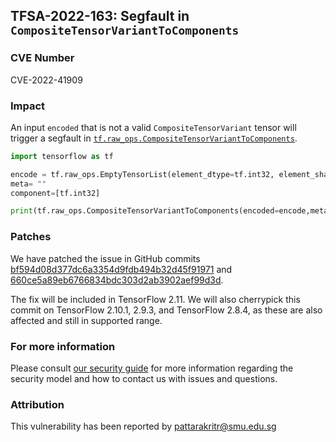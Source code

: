 ## TFSA-2022-163: Segfault in `CompositeTensorVariantToComponents`

### CVE Number
CVE-2022-41909

### Impact
An input `encoded` that is not a valid `CompositeTensorVariant` tensor will trigger a segfault in [`tf.raw_ops.CompositeTensorVariantToComponents`](https://github.com/tensorflow/tensorflow/blob/master/tensorflow/python/lib/core/py_func.cc).

```python
import tensorflow as tf

encode = tf.raw_ops.EmptyTensorList(element_dtype=tf.int32, element_shape=[10, 15], max_num_elements=2)
meta= ""
component=[tf.int32]

print(tf.raw_ops.CompositeTensorVariantToComponents(encoded=encode,metadata=meta,Tcomponents=component))
```

### Patches
We have patched the issue in GitHub commits [bf594d08d377dc6a3354d9fdb494b32d45f91971](https://github.com/tensorflow/tensorflow/commit/bf594d08d377dc6a3354d9fdb494b32d45f91971) and [660ce5a89eb6766834bdc303d2ab3902aef99d3d](https://github.com/tensorflow/tensorflow/commit/660ce5a89eb6766834bdc303d2ab3902aef99d3d).

The fix will be included in TensorFlow 2.11. We will also cherrypick this commit on TensorFlow 2.10.1, 2.9.3, and TensorFlow 2.8.4, as these are also affected and still in supported range.


### For more information
Please consult [our security guide](https://github.com/tensorflow/tensorflow/blob/master/SECURITY.md) for more information regarding the security model and how to contact us with issues and questions.


### Attribution
This vulnerability has been reported by pattarakritr@smu.edu.sg
